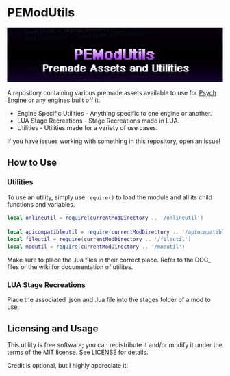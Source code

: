 # PEModUtils

![Banner](banner.png)

A repository containing various premade assets available to use for [Psych Engine](https://github.com/ShadowMario/FNF-PsychEngine) or any engines built off it.

* Engine Specific Utilities - Anything specific to one engine or another.
* LUA Stage Recreations - Stage Recreations made in LUA.
* Utilities - Utilities made for a variety of use cases.

If you have issues working with something in this repository, open an issue!

## How to Use

### Utilities

To use an utility, simply use `require()` to load the module and all its child functions and variables.

```lua
local onlineutil = require(currentModDirectory .. '/onlineutil')

local apicompatibleutil = require(currentModDirectory .. '/apiocmpatibleutil')
local fileutil = require(currentModDirectory .. '/fileutil')
local modutil = require(currentModDirectory .. '/modutil')
```

Make sure to place the .lua files in their correct place. Refer to the DOC_ files or the wiki for documentation of utilites.

### LUA Stage Recreations

Place the associated .json and .lua file into the stages folder of a mod to use.

## Licensing and Usage

This utility is free software; you can redistribute it and/or modify it under the terms of the MIT license. See [LICENSE](LICENSE) for details.

Credit is optional, but I highly appreciate it!
